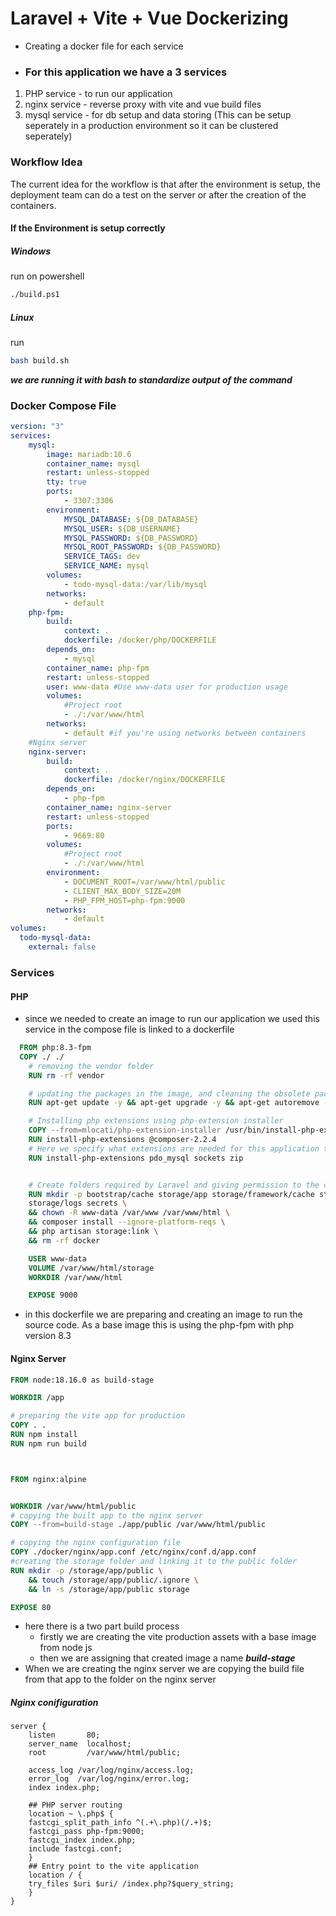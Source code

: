 # Laravel + Vite + Vue Dockerizing
- Creating a docker file for each service
 - ### For this application we have a 3 services 
 1. PHP service - to run our application 
 2. nginx service - reverse proxy with vite and vue build files
 3. mysql service - for db setup and data storing (This can be setup seperately in a production environment so it can be clustered seperately)
### Workflow Idea
The current idea for the workflow is that after the environment is setup, the deployment team can do a test on the server or after the creation of the containers.
#### If the Environment is setup correctly 
##### Windows
run on powershell
```bash
./build.ps1
```

##### Linux
run
```bash
bash build.sh
```
***___we are running it with bash to standardize output of the command___***

### Docker Compose File
```yaml
version: "3"
services:
    mysql:
        image: mariadb:10.6
        container_name: mysql
        restart: unless-stopped
        tty: true
        ports:
            - 3307:3306
        environment:
            MYSQL_DATABASE: ${DB_DATABASE}
            MYSQL_USER: ${DB_USERNAME}
            MYSQL_PASSWORD: ${DB_PASSWORD}
            MYSQL_ROOT_PASSWORD: ${DB_PASSWORD}
            SERVICE_TAGS: dev
            SERVICE_NAME: mysql
        volumes:
            - todo-mysql-data:/var/lib/mysql
        networks:
            - default
    php-fpm:
        build:
            context: .
            dockerfile: /docker/php/DOCKERFILE
        depends_on:
            - mysql
        container_name: php-fpm
        restart: unless-stopped
        user: www-data #Use www-data user for production usage
        volumes:
            #Project root
            - ./:/var/www/html
        networks:
            - default #if you're using networks between containers
    #Nginx server
    nginx-server:
        build:
            context: .
            dockerfile: /docker/nginx/DOCKERFILE
        depends_on:
            - php-fpm
        container_name: nginx-server
        restart: unless-stopped
        ports:
            - 9669:80
        volumes:
            #Project root
            - ./:/var/www/html
        environment:
            - DOCUMENT_ROOT=/var/www/html/public
            - CLIENT_MAX_BODY_SIZE=20M
            - PHP_FPM_HOST=php-fpm:9000
        networks:
            - default
volumes:
  todo-mysql-data:
    external: false
```

### Services
#### PHP
- since we needed to create an image to run our application we used this service in the compose file is linked to a dockerfile
```dockerfile
  FROM php:8.3-fpm
  COPY ./ ./
    # removing the vendor folder
    RUN rm -rf vendor

    # updating the packages in the image, and cleaning the obsolete packages 
    RUN apt-get update -y && apt-get upgrade -y && apt-get autoremove -y && apt-get autoclean -y

    # Installing php extensions using php-extension installer
    COPY --from=mlocati/php-extension-installer /usr/bin/install-php-extensions /usr/local/bin/
    RUN install-php-extensions @composer-2.2.4
    # Here we specify what extensions are needed for this application to run
    RUN install-php-extensions pdo_mysql sockets zip


    # Create folders required by Laravel and giving permission to the created folder
    RUN mkdir -p bootstrap/cache storage/app storage/framework/cache storage/framework/sessions storage/framework/views \
    storage/logs secrets \
    && chown -R www-data /var/www /var/www/html \
    && composer install --ignore-platform-reqs \
    && php artisan storage:link \
    && rm -rf docker

    USER www-data
    VOLUME /var/www/html/storage
    WORKDIR /var/www/html

    EXPOSE 9000

```
- in this dockerfile we are preparing and creating an image to run the source code. As a base image this is using the php-fpm with php version 8.3
  
#### Nginx Server

```dockerfile
FROM node:18.16.0 as build-stage

WORKDIR /app

# preparing the vite app for production
COPY . .
RUN npm install
RUN npm run build



FROM nginx:alpine


WORKDIR /var/www/html/public
# copying the built app to the nginx server
COPY --from=build-stage ./app/public /var/www/html/public

# copying the nginx configuration file
COPY ./docker/nginx/app.conf /etc/nginx/conf.d/app.conf
#creating the storage folder and linking it to the public folder
RUN mkdir -p /storage/app/public \
    && touch /storage/app/public/.ignore \
    && ln -s /storage/app/public storage

EXPOSE 80


```

- here there is a two part build process
  - firstly we are creating the vite production assets with a base image from node js
  - then we are assigning that created image a name ***build-stage***
- When we are creating the nginx server we are copying the build file from that app to the folder on the nginx server
##### Nginx conifiguration
```nginx
server {
    listen       80;
    server_name  localhost;
    root         /var/www/html/public;

    access_log /var/log/nginx/access.log;
    error_log  /var/log/nginx/error.log;
    index index.php;

    ## PHP server routing
    location ~ \.php$ {
    fastcgi_split_path_info ^(.+\.php)(/.+)$;
    fastcgi_pass php-fpm:9000;
    fastcgi_index index.php;
    include fastcgi.conf;
    }
    ## Entry point to the vite application
    location / {
    try_files $uri $uri/ /index.php?$query_string;
    }
}
```